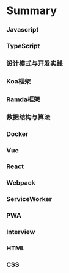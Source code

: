 # Summary

### Javascript

### TypeScript

### 设计模式与开发实践

### Koa框架

### Ramda框架

### 数据结构与算法

### Docker

### Vue

### React

### Webpack

### ServiceWorker

### PWA

### Interview

### HTML

### CSS
